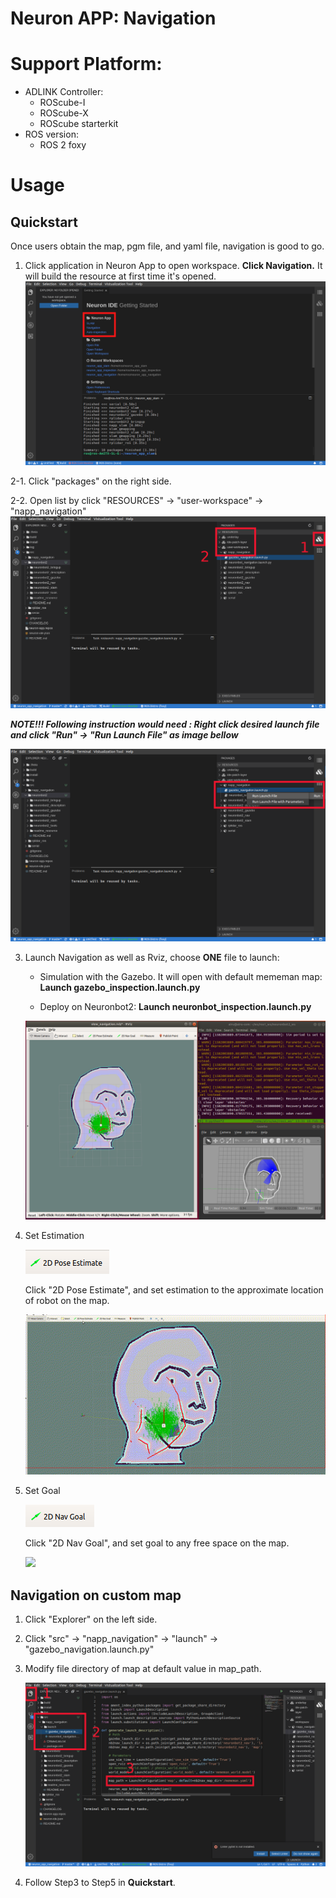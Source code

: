 # Neuron APP: Navigation

# Support Platform:

* ADLINK Controller:
  - ROScube-I
  - ROScube-X
  - ROScube starterkit
* ROS version:
  - ROS 2 foxy

# Usage

## Quickstart

Once users obtain the map, pgm file, and yaml file, navigation is good to go.
1. Click application in Neuron App to open workspace. **Click Navigation.**  It will build the resource at first time it's opened.
     ![](readme_resource/open_app.png)
   
2-1. Click "packages" on the right side.

2-2. Open list by click "RESOURCES" -> "user-workspace" -> "napp_navigation"
     ![](readme_resource/click_resourse_nav.png)
     

***NOTE!!! Following instruction would need : Right click desired launch file and click "Run" -> "Run Launch File" as image bellow***

   ![](readme_resource/launch_nav.png)
   
3. Launch Navigation as well as Rviz, choose **ONE**  file to launch: 
    * Simulation with the Gazebo. It will open with default mememan map: **Launch gazebo_inspection.launch.py**
    
    * Deploy on Neuronbot2: **Launch neuronbot_inspection.launch.py**

   ![](readme_resource/mememan_launch_nav.png)
4. Set Estimation


   ![](readme_resource/2d_setestimate.png)


   Click "2D Pose Estimate", and set estimation to the approximate location of robot on the map.
   

   ![](readme_resource/nav_estimate.gif)
5. Set Goal


   ![](readme_resource/2d_nav_goal.png)


   Click "2D Nav Goal", and set goal to any free space on the map.
  
   
   ![](readme_resource/nav_set_goal.gif)

## Navigation on custom map

1. Click "Explorer" on the left side.

2. Click "src" -> "napp_navigation" -> "launch" -> "gazebo_navigation.launch.py"

3. Modify file directory of map at default value in map_path.

   ![](readme_resource/modify_map.png)

4. Follow Step3 to Step5 in **Quickstart**.
